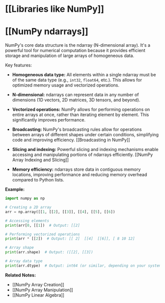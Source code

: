 # [[Libraries like NumPy]]
# [[NumPy ndarrays]] 
NumPy's core data structure is the ndarray (N-dimensional array).  It's a powerful tool for numerical computation because it provides efficient storage and manipulation of large arrays of homogeneous data.

Key features:

* **Homogeneous data type:** All elements within a single ndarray must be of the same data type (e.g., `int32`, `float64`, etc.).  This allows for optimized memory usage and vectorized operations.

* **N-dimensional:**  ndarrays can represent data in any number of dimensions (1D vectors, 2D matrices, 3D tensors, and beyond).

* **Vectorized operations:**  NumPy allows for performing operations on entire arrays at once, rather than iterating element by element. This significantly improves performance.

* **Broadcasting:**  NumPy's broadcasting rules allow for operations between arrays of different shapes under certain conditions, simplifying code and improving efficiency. [[Broadcasting in NumPy]]

* **Slicing and indexing:**  Powerful slicing and indexing mechanisms enable accessing and manipulating portions of ndarrays efficiently. [[NumPy Array Indexing and Slicing]]

* **Memory efficiency:** ndarrays store data in contiguous memory locations, improving performance and reducing memory overhead compared to Python lists.

**Example:**

```python
import numpy as np

# Creating a 2D array
arr = np.array([[1, [[2], [[3]], [[4], [[5], [[6])

# Accessing elements
print(arr[0, [[1])  # Output: [[2]

# Performing vectorized operations
print(arr * [[2])  # Output: [[ 2]  [[4]  [[6]], [ 8 10 12]

# Array shape
print(arr.shape)  # Output: ([[2], [[3])

# Array data type
print(arr.dtype)  # Output: int64 (or similar, depending on your system)
```

**Related Notes:**

* [[NumPy Array Creation]]
* [[NumPy Array Manipulation]]
* [[NumPy Linear Algebra]]


